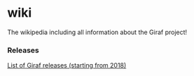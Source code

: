 # wiki
The wikipedia including all information about the Giraf project!

### Releases
[List of Giraf releases (starting from 2018)](releases.md)

